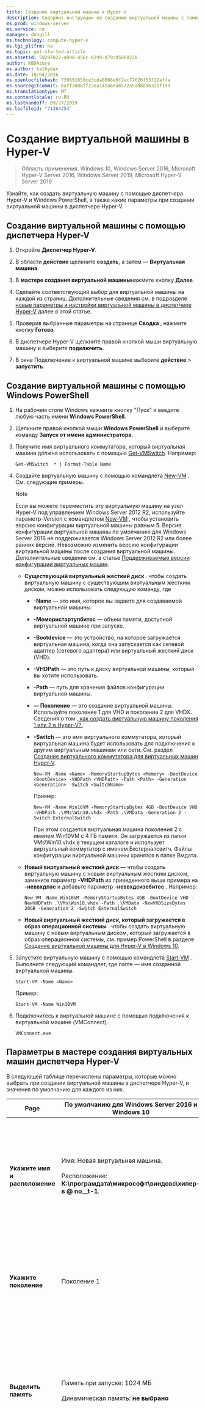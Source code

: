 ```yaml
---
title: Создание виртуальной машины в Hyper-V
description: Содержит инструкции по созданию виртуальной машины с помощью диспетчера Hyper-V или Windows PowerShell.
ms.prod: windows-server
ms.service: na
manager: dongill
ms.technology: compute-hyper-v
ms.tgt_pltfrm: na
ms.topic: get-started-article
ms.assetid: 59297022-a898-456c-b299-d79cd5860238
author: KBDAzure
ms.author: kathydav
ms.date: 10/04/2016
ms.openlocfilehash: 739691650ce3cda8066e9f7ac77626f53f22affa
ms.sourcegitcommit: 6aff3d88ff22ea141a6ea6572a5ad8dd6321f199
ms.translationtype: MT
ms.contentlocale: ru-RU
ms.lasthandoff: 09/27/2019
ms.locfileid: "71364254"
---
```

# <a name="create-a-virtual-machine-in-hyper-v"></a>Создание виртуальной машины в Hyper-V

>Область применения. Windows 10, Windows Server 2016, Microsoft Hyper-V Server 2016, Windows Server 2019, Microsoft Hyper-V Server 2019

Узнайте, как создать виртуальную машину с помощью диспетчера Hyper-V и Windows PowerShell, а также какие параметры при создании виртуальной машины в диспетчере Hyper-V.  

## <a name="create-a-virtual-machine-by-using-hyper-v-manager"></a>Создание виртуальной машины с помощью диспетчера Hyper-V  

1.  Откройте **Диспетчер Hyper-V**.  

2.  В области **действие** щелкните **создать**, а затем — **Виртуальная машина**.  

3.  В **мастере создания виртуальной машины**нажмите кнопку **Далее**.  

4.  Сделайте соответствующий выбор для виртуальной машины на каждой из страниц. Дополнительные сведения см. в подразделе [новые параметры и настройки виртуальной машины в диспетчере Hyper-V](#options-in-hyper-v-manager-new-virtual-machine-wizard) далее в этой статье.  

5.  Проверив выбранные параметры на странице **Сводка** , нажмите кнопку **Готово**.  

6.  В диспетчере Hyper-V щелкните правой кнопкой мыши виртуальную машину и выберите **подключить**.  

7.  В окне Подключение к виртуальной машине выберите **действие** > **запустить**.  

## <a name="create-a-virtual-machine-by-using-windows-powershell"></a>Создание виртуальной машины с помощью Windows PowerShell  

1. На рабочем столе Windows нажмите кнопку "Пуск" и введите любую часть имени **Windows PowerShell**.  

2. Щелкните правой кнопкой мыши **Windows PowerShell** и выберите команду **Запуск от имени администратора**.  

3. Получите имя виртуального коммутатора, который виртуальная машина должна использовать с помощью [Get-VMSwitch](https://technet.microsoft.com/library/hh848499.aspx).  Например:  

   ```  
   Get-VMSwitch  * | Format-Table Name  
   ```  

4. Создайте виртуальную машину с помощью командлета [New-VM](https://technet.microsoft.com/library/hh848537.aspx) .  См. следующие примеры.  

   > [!NOTE]  
   > Если вы можете переместить эту виртуальную машину на узел Hyper-V под управлением Windows Server 2012 R2, используйте параметр-Version с командлетом [New-VM](https://technet.microsoft.com/library/hh848537.aspx) , чтобы установить версию конфигурации виртуальной машины равным 5. Версия конфигурации виртуальной машины по умолчанию для Windows Server 2016 не поддерживается Windows Server 2012 R2 или более ранних версий. Невозможно изменить версию конфигурации виртуальной машины после создания виртуальной машины. Дополнительные сведения см. в статье [Поддерживаемые версии конфигурации виртуальных машин](../deploy/Upgrade-virtual-machine-version-in-Hyper-V-on-Windows-or-Windows-Server.md#supported-virtual-machine-configuration-versions).  

   - **Существующий виртуальный жесткий диск** . чтобы создать виртуальную машину с существующим виртуальным жестким диском, можно использовать следующую команду, где  
     - **-Name** — это имя, которое вы задаете для создаваемой виртуальной машины.  
     - **-Мемористартупбитес** — объем памяти, доступной виртуальной машине при запуске.  
     - **-Bootdevice** — это устройство, на которое загружается виртуальная машина, когда она запускается как сетевой адаптер (сетевого адаптера) или виртуальный жесткий диск (VHD).  
     - **-VHDPath** — это путь к диску виртуальной машины, который вы хотите использовать.  
     - **-Path** — путь для хранения файлов конфигурации виртуальной машины.  
     - **— Поколение** — это создание виртуальной машины. Используйте поколение 1 для VHD и поколение 2 для VHDX. Сведения о том [, как создать виртуальную машину поколения 1 или 2 в Hyper-V?.](../plan/Should-I-create-a-generation-1-or-2-virtual-machine-in-Hyper-V.md)  
     - **-Switch** — это имя виртуального коммутатора, который виртуальная машина будет использовать для подключения к другим виртуальным машинам или сети. См. раздел [Создание виртуального коммутатора для виртуальных машин Hyper-V](Create-a-virtual-switch-for-Hyper-V-virtual-machines.md).  

       ```  
       New-VM -Name <Name> -MemoryStartupBytes <Memory> -BootDevice <BootDevice> -VHDPath <VHDPath> -Path <Path> -Generation <Generation> -Switch <SwitchName>  
       ```  

       Пример:  

       ```  
       New-VM -Name Win10VM -MemoryStartupBytes 4GB -BootDevice VHD -VHDPath .\VMs\Win10.vhdx -Path .\VMData -Generation 2 -Switch ExternalSwitch  
       ```  

       При этом создается виртуальная машина поколения 2 с именем Win10VM с 4 ГБ памяти. Он загружается из папки VMs\Win10.vhdx в текущем каталоге и использует виртуальный коммутатор с именем Екстерналсвитч. Файлы конфигурации виртуальной машины хранятся в папке Вмдата.  

   - **Новый виртуальный жесткий диск** — чтобы создать виртуальную машину с новым виртуальным жестким диском, замените параметр **-VHDPath** из приведенного выше примера на **-неввхдпас** и добавьте параметр **-неввхдсизебитес** . Например:  

     ```  
     New-VM -Name Win10VM -MemoryStartupBytes 4GB -BootDevice VHD -NewVHDPath .\VMs\Win10.vhdx -Path .\VMData -NewVHDSizeBytes 20GB -Generation 2 -Switch ExternalSwitch  
     ```  

   - **Новый виртуальный жесткий диск, который загружается в образ операционной системы** . чтобы создать виртуальную машину с новым виртуальным диском, который загружается в образ операционной системы, см. пример PowerShell в разделе [Создание виртуальной машины для Hyper-V в Windows 10](https://msdn.microsoft.com/virtualization/hyperv_on_windows/quick_start/walkthrough_create_vm).  

5. Запустите виртуальную машину с помощью командлета [Start-VM](https://technet.microsoft.com/library/hh848589.aspx) . Выполните следующий командлет, где name — имя созданной виртуальной машины.  

   ```  
   Start-VM -Name <Name>  
   ```  

   Пример:  

   ```  
   Start-VM -Name Win10VM  
   ```  

6. Подключитесь к виртуальной машине с помощью подключения к виртуальной машине (VMConnect).  

   ```  
   VMConnect.exe  
   ```  

## <a name="options-in-hyper-v-manager-new-virtual-machine-wizard"></a>Параметры в мастере создания виртуальных машин диспетчера Hyper-V  
В следующей таблице перечислены параметры, которые можно выбрать при создании виртуальной машины в диспетчере Hyper-V, и значения по умолчанию для каждого из них.  

|Page|По умолчанию для Windows Server 2016 и Windows 10|Другие параметры|  
|--------|-------------------------------------------------------------------------------------------------------------------------------------------------------------------|-----------------|  
|**Укажите имя и расположение**|Имя:  Новая виртуальная машина.<br /><br />Расположение:  **К:\програмдата\микрософт\виндовс\хипер-в @ no__t-1**.|Можно также ввести собственное имя и выбрать другое расположение для виртуальной машины.<br /><br />Здесь будут храниться файлы конфигурации виртуальной машины.|  
|**Укажите поколение**|Поколение 1|Вы также можете создать виртуальную машину версии 2. Дополнительные сведения см [. в статье Создание виртуальной машины поколения 1 или 2 в Hyper-V.](../plan/Should-I-create-a-generation-1-or-2-virtual-machine-in-Hyper-V.md)|  
|**Выделить память**|Память при запуске: 1024 МБ<br /><br />Динамическая память: **не выбрано**|Можно настроить объем памяти при запуске с 32 МБ на 5902MB.<br /><br />Можно также выбрать использование динамическая память. Дополнительные сведения см. в статье [обзор Динамическая память Hyper-V](https://technet.microsoft.com/library/hh831766.aspx).|  
|**Настройка сетевых подключений**|Не подключено|Вы можете выбрать сетевое подключение, чтобы виртуальная машина могла использовать ее из списка существующих виртуальных коммутаторов. См. раздел [Создание виртуального коммутатора для виртуальных машин Hyper-V](Create-a-virtual-switch-for-Hyper-V-virtual-machines.md).|  
|**Подключить виртуальный жесткий диск**|Создать виртуальный жесткий диск<br /><br />Имя: <*vmname*>. VHDX.<br /><br />**Расположение**. **К:\усерс\публик\документс\хипер-в\виртуал жесткие диски @ no__t-1**<br /><br />**Размер**: 127 ГБ|Можно также выбрать использование существующего виртуального жесткого диска или подождать и подключить виртуальный жесткий диск позже.|  
|**Параметры установки**|Установить операционную систему позже|Эти параметры изменяют порядок загрузки виртуальной машины, чтобы можно было выполнить установку из ISO-файла, загрузочного гибкого диска или службы сетевой установки, например служб развертывания Windows (WDS).|  
|**Сводка**|Отображает выбранные параметры, чтобы вы могли проверить их правильность.<br /><br />-Имя<br />Создание<br />— Память<br />— Сеть<br />— Жесткий диск<br />— Операционная система|**Советы** Вы можете скопировать сводку со страницы и вставить ее в электронную почту или в другое место, чтобы помочь вам отследить виртуальные машины.|  

## <a name="see-also"></a>См. также  

- [Создание виртуальной машины](https://technet.microsoft.com/library/hh848537.aspx)  

- [Поддерживаемые версии конфигурации виртуальной машины](../deploy/Upgrade-virtual-machine-version-in-Hyper-V-on-Windows-or-Windows-Server.md#supported-virtual-machine-configuration-versions)  

-   [Следует ли создать виртуальную машину поколения 1 или 2 в Hyper-V?](../plan/Should-I-create-a-generation-1-or-2-virtual-machine-in-Hyper-V.md)  

-   [Создание виртуального коммутатора для виртуальных машин Hyper-V](Create-a-virtual-switch-for-Hyper-V-virtual-machines.md)  
